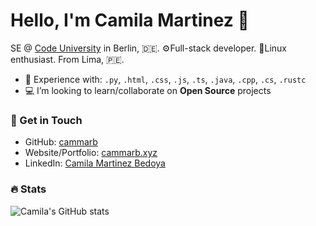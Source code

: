 # Hello, I'm Camila Martinez 🚀

SE @ [Code University](https://code.berlin/en/) in Berlin, 🇩🇪. ⚙️Full-stack developer. 🐧Linux enthusiast. From Lima, 🇵🇪.

- 🔨 Experience with: `.py`, `.html`, `.css`, `.js`, `.ts`, `.java`, `.cpp`, `.cs`, `.rustc`
- 💻 I’m looking to learn/collaborate on **Open Source** projects

### 📧 Get in Touch

- GitHub: [cammarb](https://github.com/cammarb)
- Website/Portfolio: [cammarb.xyz](https://cammarb.xyz)
- LinkedIn: [Camila Martinez Bedoya](https://www.linkedin.com/in/cammarb)

### 🔥 Stats

![Camila's GitHub stats](https://github-readme-stats.vercel.app/api?username=cammarb&show_icons=true&theme=dark)
